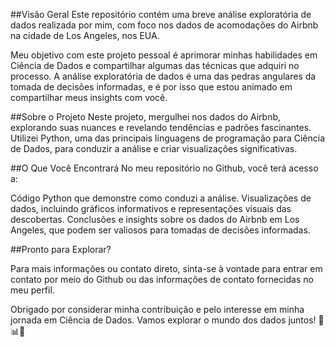 ##Visão Geral
Este repositório contém uma breve análise exploratória de dados realizada por mim, com foco nos dados de acomodações do Airbnb na cidade de Los Angeles, nos EUA.

Meu objetivo com este projeto pessoal é aprimorar minhas habilidades em Ciência de Dados e compartilhar algumas das técnicas que adquiri no processo. 
A análise exploratória de dados é uma das pedras angulares da tomada de decisões informadas, e é por isso que estou animado em compartilhar meus insights com você.

##Sobre o Projeto
Neste projeto, mergulhei nos dados do Airbnb, explorando suas nuances e revelando tendências e padrões fascinantes. 
Utilizei Python, uma das principais linguagens de programação para Ciência de Dados, para conduzir a análise e criar visualizações significativas.

##O Que Você Encontrará
No meu repositório no Github, você terá acesso a:

Código Python que demonstre como conduzi a análise.
Visualizações de dados, incluindo gráficos informativos e representações visuais das descobertas.
Conclusões e insights sobre os dados do Airbnb em Los Angeles, que podem ser valiosos para tomadas de decisões informadas.

##Pronto para Explorar?

Para mais informações ou contato direto, sinta-se à vontade para entrar em contato por meio do Github ou das informações de contato fornecidas no meu perfil.

Obrigado por considerar minha contribuição e pelo interesse em minha jornada em Ciência de Dados. Vamos explorar o mundo dos dados juntos! 🚀📊💡
